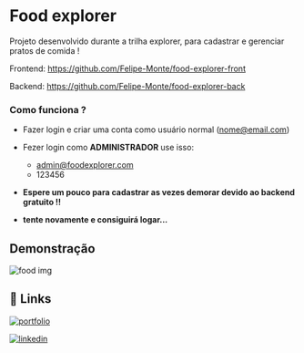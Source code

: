 
# Food explorer

Projeto desenvolvido durante a trilha explorer, para cadastrar e gerenciar pratos de comida ! 

Frontend: https://github.com/Felipe-Monte/food-explorer-front

Backend: https://github.com/Felipe-Monte/food-explorer-back






### Como funciona ? 
* Fazer login e criar uma conta como usuário normal (nome@email.com)

* Fezer login como **ADMINISTRADOR** use isso: 
    - admin@foodexplorer.com
    - 123456

* **Espere um pouco para cadastrar as vezes demorar devido ao backend gratuito !!**
* **tente novamente e consiguirá logar...**


## Demonstração

![food img](https://github.com/Felipe-Monte/food-explorer-front/assets/109633306/66490c73-376c-4a9e-999f-8443127c78ae)


## 🔗 Links
[![portfolio](https://img.shields.io/badge/my_portfolio-000?style=for-the-badge&logo=ko-fi&logoColor=white)](https://github.com/Felipe-Monte)

[![linkedin](https://img.shields.io/badge/linkedin-0A66C2?style=for-the-badge&logo=linkedin&logoColor=white)](https://www.linkedin.com/in/carlosfelipemonte/)


